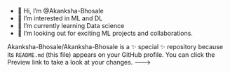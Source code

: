 - 👋 Hi, I’m @Akanksha-Bhosale
- 👀 I’m interested in ML and DL
- 🌱 I’m currently learning Data science
- 🤝 I’m looking out for exciting ML projects and collaborations.


Akanksha-Bhosale/Akanksha-Bhosale is a ✨ special ✨ repository because its `README.md` (this file) appears on your GitHub profile.
You can click the Preview link to take a look at your changes.
--->
